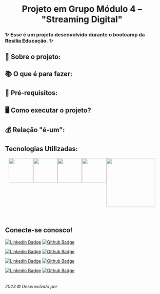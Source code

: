<h1 align="center">Projeto em Grupo Módulo 4 – "Streaming Digital"</h1>

<h3> ✨ Esse é um projeto desenvolvido durante o bootcamp da Resilia Educação. ✨</h3>

<h2>📝 Sobre o projeto:</h2>
<p>
</p>

<h2>📚 O que é para fazer:</h2>
<p><p>

<h2>📌 Pré-requisitos:</h2>
<p><p>


<h2>🖥️ Como executar o projeto?</h2>

<p>
</p>
<p></p>

<h2>💰 Relação "é-um": </h2>



<h2>Tecnologias Utilizadas:</h2>

<div style='display: flex; justify-content: center;'>
   <img width="80px" src="https://user-images.githubusercontent.com/120734078/227089945-0bdc573c-5862-4efa-9140-2282437f1009.png">
  <img width="80px" src="https://user-images.githubusercontent.com/120734078/227089978-e57f067b-aec3-4d96-b64d-3b0700736de8.png">
   <img width="80px" src="https://user-images.githubusercontent.com/120734078/227089953-c2eb9f63-f0f1-4a0d-afe5-1303f66146e8.png">
   <img width="80px" src="https://user-images.githubusercontent.com/120734078/227089987-418331f8-b9f3-4aa2-b237-07528f335b84.png">
   <img width="160px" src="https://user-images.githubusercontent.com/120734078/227089984-48efc270-697e-40c6-bb8b-c2dd5bedcd48.png">
  
  </div>
  <br></br>
 
 <h2>Conecte-se conosco!</h2>
<table>


 [![Linkedin Badge](https://img.shields.io/badge/LigiaBaptista-0077B5?style=for-the-badge&logo=linkedin&logoColor=white&link=https://www.linkedin.com/in/ligia-baptista-19a1a812a/)](https://www.linkedin.com/in/ligia-baptista-19a1a812a/) [![Github Badge](https://img.shields.io/badge/LigiaBaptista-100000?style=for-the-badge&logo=github&logoColor=whitee&link=https://github.com/LigiaBaptista)](https://github.com/LigiaBaptista)
  
 [![Linkedin Badge](https://img.shields.io/badge/RenataCabrera-0077B5?style=for-the-badge&logo=linkedin&logoColor=white&link=https://www.linkedin.com/in/renatacabrera/)](https://www.linkedin.com/in/renatacabrera/) [![Github Badge](https://img.shields.io/badge/renatacabrera-100000?style=for-the-badge&logo=github&logoColor=whitee&link=https://github.com/renatacabrera)](https://github.com/renatacabrera)
  
   [![Linkedin Badge](https://img.shields.io/badge/ThiagoSoares-0077B5?style=for-the-badge&logo=linkedin&logoColor=white&link=https://www.linkedin.com/in/thiagom-soares/)](https://www.linkedin.com/in/thiagom-soares/) [![Github Badge](https://img.shields.io/badge/ThiagoSoares-100000?style=for-the-badge&logo=github&logoColor=whitee&link=https://github.com/ThiagoMSo)](https://github.com/ThiagoMSo)
  
   [![Linkedin Badge](https://img.shields.io/badge/ViniciusCaetano-0077B5?style=for-the-badge&logo=linkedin&logoColor=white&link=https://www.linkedin.com/in/viniicaetano/)](https://www.linkedin.com/in/viniicaetano/) [![Github Badge](https://img.shields.io/badge/ViniciusCaetano-100000?style=for-the-badge&logo=github&logoColor=whitee&link=https://github.com/zViniicius)](https://github.com/zViniicius)
  
</table>

<h6>2023 ©️ Desenvolvido por </h6>
